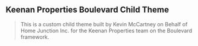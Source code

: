 ## Keenan Properties Boulevard Child Theme
> This is a custom child theme built by Kevin McCartney on Behalf of Home Junction Inc. for the Keenan Properties team on the Boulevard framework.

